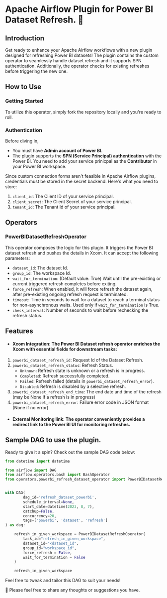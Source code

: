 # Apache Airflow Plugin for Power BI Dataset Refresh. 🚀

## Introduction
Get ready to enhance your Apache Airflow workflows with a new plugin designed for refreshing Power BI datasets! The plugin contains the custom operator to seamlessly handle dataset refresh and it supports SPN authentication. Additionally, the operator checks for existing refreshes before triggering the new one.

## How to Use
### Getting Started
To utilize this operator, simply fork the repository locally and you're ready to roll.

### Authentication
Before diving in,
* You must have <strong>Admin account of Power BI</strong>.
* The plugin supports the <strong>SPN (Service Principal) authentication</strong> with the Power BI. You need to add your service prinicpal as the <strong>Contributor</strong> in your Power BI workspace.

Since custom connection forms aren't feasible in Apache Airflow plugins, credentials must be stored in the secret backend. Here's what you need to store:
1. `client_id`: The Client ID of your service principal.
2. `client_secret`: The Client Secret of your service principal.
3. `tenant_id`: The Tenant Id of your service principal.

## Operators
### PowerBIDatasetRefreshOperator
This operator composes the logic for this plugin. It triggers the Power BI dataset refresh and pushes the details in Xcom. It can accept the following parameters:

* `dataset_id`: The dataset Id.
* `group_id`: The workspace Id.
* `wait_for_termination`: (Default value: True) Wait until the pre-existing or current triggered refresh completes before exiting.
* `force_refresh`: When enabled, it will force refresh the dataset again, after pre-existing ongoing refresh request is terminated.
* `timeout`: Time in seconds to wait for a dataset to reach a terminal status for non-asynchronous waits. Used only if ``wait_for_termination`` is True.
* `check_interval`: Number of seconds to wait before rechecking the refresh status.

## Features
* #### Xcom Integration: The Power BI Dataset refresh operator enriches the Xcom with essential fields for downstream tasks:
1. `powerbi_dataset_refresh_id`: Request Id of the Dataset Refresh.
2. `powerbi_dataset_refresh_status`: Refresh Status.
    * `Unknown`: Refresh state is unknown or a refresh is in progress.
    * `Completed`: Refresh successfully completed.
    * `Failed`: Refresh failed (details in `powerbi_dataset_refresh_error`).
    * `Disabled`: Refresh is disabled by a selective refresh.
3. `powerbi_dataset_refresh_end_time`: The end date and time of the refresh (may be None if a refresh is in progress)
4. `powerbi_dataset_refresh_error`: Failure error code in JSON format (None if no error)

* #### External Monitoring link: The operator conveniently provides a redirect link to the Power BI UI for monitoring refreshes.

## Sample DAG to use the plugin.

Ready to give it a spin? Check out the sample DAG code below:

```python
from datetime import datetime

from airflow import DAG
from airflow.operators.bash import BashOperator
from operators.powerbi_refresh_dataset_operator import PowerBIDatasetRefreshOperator


with DAG(
        dag_id='refresh_dataset_powerbi',
        schedule_interval=None,
        start_date=datetime(2023, 8, 7),
        catchup=False,
        concurrency=20,
        tags=['powerbi', 'dataset', 'refresh']
) as dag:

    refresh_in_given_workspace = PowerBIDatasetRefreshOperator(
        task_id="refresh_in_given_workspace",
        dataset_id="<dataset_id",
        group_id="workspace_id",
        force_refresh = False,
        wait_for_termination = False
    )

    refresh_in_given_workspace

```
Feel free to tweak and tailor this DAG to suit your needs!

🌟 Please feel free to share any thoughts or suggestions you have.
